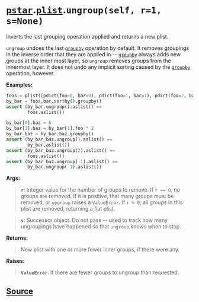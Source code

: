 # [`pstar`](./pstar.md).[`plist`](./pstar_plist.md).`ungroup(self, r=1, s=None)`

Inverts the last grouping operation applied and returns a new plist.

`ungroup` undoes the last [`groupby`](./pstar_plist_groupby.md) operation by default. It removes
groupings in the inverse order that they are applied in -- [`groupby`](./pstar_plist_groupby.md)
always adds new groups at the inner most layer, so `ungroup` removes
groups from the innermost layer. It does not undo any implicit sorting
caused by the [`groupby`](./pstar_plist_groupby.md) operation, however.

**Examples:**
```python
foos = plist([pdict(foo=0, bar=0), pdict(foo=1, bar=1), pdict(foo=2, bar=0)])
by_bar = foos.bar.sortby().groupby()
assert (by_bar.ungroup().aslist() ==
        foos.aslist())

by_bar[0].baz = 6
by_bar[1].baz = by_bar[1].foo * 2
by_bar_baz = by_bar.baz.groupby()
assert (by_bar_baz.ungroup().aslist() ==
        by_bar.aslist())
assert (by_bar_baz.ungroup(2).aslist() ==
        foos.aslist())
assert (by_bar_baz.ungroup(-1).aslist() ==
        by_bar.ungroup(-1).aslist())
```

**Args:**

>    **`r`**: Integer value for the number of groups to remove. If `r == 0`, no
>       groups are removed. If it is positive, that many groups must be
>       removed, or `upgroup` raises a `ValueError`. If `r < 0`, all groups in
>       this plist are removed, returning a flat plist.

>    **`s`**: Successor object. Do not pass -- used to track how many ungroupings
>       have happened so that `ungroup` knows when to stop.

**Returns:**

>    New plist with one or more fewer inner groups, if there were any.

**Raises:**

>    **`ValueError`**: If there are fewer groups to ungroup than requested.



## [Source](../pstar/pstar.py#L4577-L4641)
